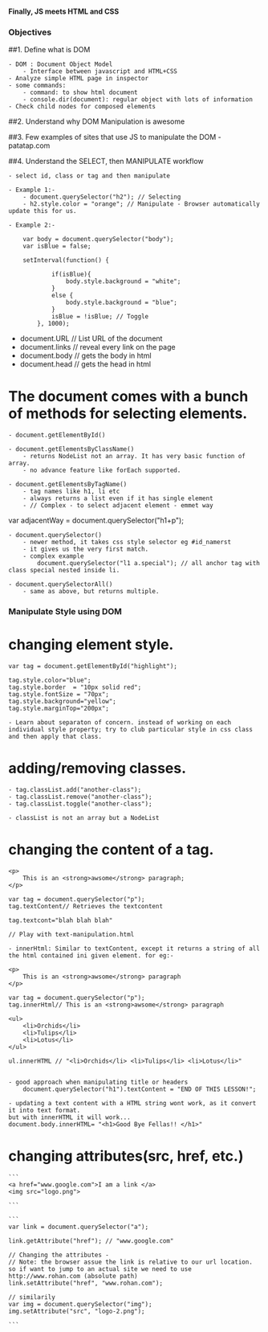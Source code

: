 #### Finally, JS meets HTML and CSS

### Objectives

##1. Define what is DOM 

 	- DOM : Document Object Model
 		- Interface between javascript and HTML+CSS
 	- Analyze simple HTML page in inspector
 	- some commands:
 		- command: to show html document
 		- console.dir(document): regular object with lots of information
	- Check child nodes for composed elements

##2. Understand why DOM Manipulation is awesome

##3. Few examples of sites that use JS to manipulate the DOM
	- patatap.com

##4. Understand the SELECT, then MANIPULATE workflow

	- select id, class or tag and then manipulate

	- Example 1:-
		- document.querySelector("h2"); // Selecting
		- h2.style.color = "orange"; // Manipulate - Browser automatically update this for us.

	- Example 2:-
		
		var body = document.querySelector("body");
		var isBlue = false;

		setInterval(function() {

				if(isBlue){
					body.style.background = "white";
				}
				else {
					body.style.background = "blue";
				}
				isBlue = !isBlue; // Toggle
			}, 1000);


- document.URL // List URL of the document
- document.links // reveal every link on the page
- document.body // gets the body in html
- document.head // gets the head in html

# The document comes with a bunch of methods for selecting elements. 

	- document.getElementById()

	- document.getElementsByClassName()
		- returns NodeList not an array. It has very basic function of array.
		- no advance feature like forEach supported.

	- document.getElementsByTagName()
		- tag names like h1, li etc
		- always returns a list even if it has single element
		- // Complex - to select adjacent element - emmet way
var adjacentWay = document.querySelector("h1+p");		

	- document.querySelector()
		- newer method, it takes css style selector eg #id_namerst 
		- it gives us the very first match.
		- complex example
			document.querySelector("l1 a.special"); // all anchor tag with class special nested inside li.

	- document.querySelectorAll()
		- same as above, but returns multiple.

### Manipulate Style using DOM

# changing element style.


	var tag = document.getElementById("highlight");

	tag.style.color="blue";
	tag.style.border  = "10px solid red";
	tag.style.fontSize = "70px";
	tag.style.background="yellow";
	tag.style.marginTop="200px";

	- Learn about separaton of concern. instead of working on each  individual style property; try to club particular style in css class and then apply that class.

# adding/removing classes.

	- tag.classList.add("another-class");
	- tag.classList.remove("another-class");
	- tag.classList.toggle("another-class");

	- classList is not an array but a NodeList

# changing the content of a tag.

	<p>
		This is an <strong>awsome</strong> paragraph;
	</p>
	
	var tag = document.querySelector("p");
	tag.textContent// Retrieves the textcontent

	tag.textcont="blah blah blah"

	// Play with text-manipulation.html

	- innerHtml: Similar to textContent, except it returns a string of all
	the html contained ini given element. for eg:-

	<p>
		This is an <strong>awsome</strong> paragraph
	</p>

	var tag = document.querySelector("p");
	tag.innerHtml// This is an <strong>awsome</strong> paragraph 

	<ul>
        <li>Orchids</li>
        <li>Tulips</li>
        <li>Lotus</li>
    </ul>

	ul.innerHTML // "<li>Orchids</li> <li>Tulips</li> <li>Lotus</li>"


	- good approach when manipulating title or headers
		document.querySelector("h1").textContent = "END OF THIS LESSON!";

	- updating a text content with a HTML string wont work, as it convert it into text format.
	but with innerHTML it will work...
	document.body.innerHTML= "<h1>Good Bye Fellas!! </h1>" 



# changing attributes(src, href, etc.)

	```
	<a href="www.google.com">I am a link </a>
	<img src="logo.png">

	```

	```
	var link = document.querySelector("a");

	link.getAttribute("href"); // "www.google.com"

	// Changing the attributes - 
	// Note: the browser assue the link is relative to our url location. so if want to jump to an actual site we need to use http://www.rohan.com (absolute path)
	link.setAttribute("href", "www.rohan.com");

	// similarily
	var img = document.querySelector("img");
	img.setAttribute("src", "logo-2.png");

	```